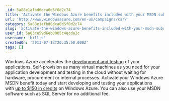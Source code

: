 ```yaml
---
_id: 5a88e1afbd6dca0d5f0d2c74
title: 'Activate the Windows Azure benefits included with your MSDN subscription and you could win an Aston Martin.'
url: 'http://www.windowsazure.com/en-us/campaigns/car/'
category: 5a88e1afbd6dca0d5f0d2c74
slug: 'activate-the-windows-azure-benefits-included-with-your-msdn-subscription-and-you-could-win-an-aston'
user_id: 5a83ce59d6eb0005c4ecda2c
username: 'bill-s'
createdOn: '2013-07-13T20:35:50.000Z'
tags: []
---
```


Windows Azure accelerates the <a href="http://www.windowsazure.com/en-us/solutions/dev-test/">development and testing</a> of your applications. Self-provision as many virtual machines as you need for your application development and testing in the cloud without waiting for hardware, procurement or internal processes. Activate your Windows Azure MSDN benefit today and start developing and testing your applications with <a href="http://www.windowsazure.com/en-us/pricing/member-offers/msdn-benefits/" target="_blank">up to $150 in credits</a> on Windows Azure. You can also use your MSDN software such as SQL Server for no additional fee.
